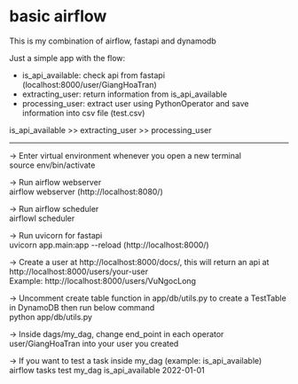 # basic airflow

This is my combination of airflow, fastapi and dynamodb

Just a simple app with the flow: 
  - is_api_available: check api from fastapi (localhost:8000/user/GiangHoaTran)
  - extracting_user: return information from is_api_available
  - processing_user: extract user using PythonOperator and save information into csv file (test.csv)
  
is_api_available >> extracting_user >> processing_user

-------------------------------------------------------------------
-> Enter virtual environment whenever you open a new terminal\
source env/bin/activate

-> Run airflow webserver\
airflow webserver (http://localhost:8080/)

-> Run airflow scheduler\
airflowl scheduler

-> Run uvicorn for fastapi\
uvicorn app.main:app --reload (http://localhost:8000/)

-> Create a user at http://localhost:8000/docs/, this will return an api at http://localhost:8000/users/your-user\
Example: http://localhost:8000/users/VuNgocLong

-> Uncomment create table function in app/db/utils.py to create a TestTable in DynamoDB then run below command\
python app/db/utils.py

-> Inside dags/my_dag, change end_point in each operator user/GiangHoaTran into your user you created

-> If you want to test a task inside my_dag (example: is_api_available)\
airflow tasks test my_dag is_api_available 2022-01-01
